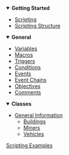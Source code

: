<!-- docs/_sidebar.md -->

<details open>
<summary><b>Getting Started</b></summary>

- [Scripting](README)
- [Scripting Structure](_pages/ScriptingStructure)

</details>

<details open>
<summary><b>General</b></summary>

- [Variables](_pages/Variables)
 - [Macros](_pages/Macros)
- [Triggers](_pages/Triggers)
- [Conditions](_pages/Conditions)
- [Events](_pages/Events)
- [Event Chains](_pages/EventChains)
- [Objectives](_pages/Objectives)
- [Comments](_pages/Comments)

</details>

<details open>
<summary><b>Classes</b></summary>

- [General Information](_pages/Classes)
	- [Buildings](_pages/ClassesBuildings)
	- [Miners](_pages/ClassesMiners)
	- [Vehicles](_pages/ClassesVehicles)

</details>

[Scripting Examples](_pages/ScriptingExamples)